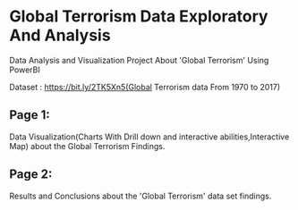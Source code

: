 # Global Terrorism Data Exploratory And Analysis
Data Analysis and Visualization Project About 'Global Terrorism' Using PowerBI

Dataset : https://bit.ly/2TK5Xn5(Global Terrorism data From 1970 to 2017)

## Page 1:
Data Visualization(Charts With Drill down and interactive abilities,Interactive Map) about the Global Terrorism Findings.

## Page 2:
Results and Conclusions about the 'Global Terrorism' data set findings.
